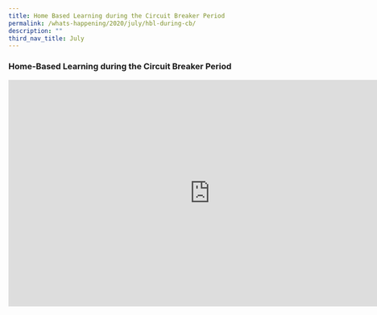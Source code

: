 ```yaml
---
title: Home Based Learning during the Circuit Breaker Period
permalink: /whats-happening/2020/july/hbl-during-cb/
description: ""
third_nav_title: July
---
```

### **Home-Based Learning during the Circuit Breaker Period**

<iframe allowfullscreen="true" height="450" width="800" frameborder="0" src="https://docs.google.com/presentation/d/e/2PACX-1vTAeFMKOWvjXNmkwPjfWVrZ6A9rF1OqqM0lJXTivYvel5jc-HVMKbs9g0M4317RrVhZ7C-MXWebe3TS/embed?start=false&amp;loop=false&amp;delayms=3000"></iframe>